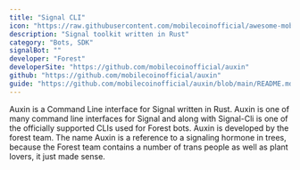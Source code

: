 ```yaml
---
title: "Signal CLI"
icon: "https://raw.githubusercontent.com/mobilecoinofficial/awesome-mobilecoin/main/directory/0011_Auxin/rust-icon-19.png"
description: "Signal toolkit written in Rust"
category: "Bots, SDK"
signalBot: ""
developer: "Forest"
developerSite: "https://github.com/mobilecoinofficial/auxin"
github: "https://github.com/mobilecoinofficial/auxin"
guide: "https://github.com/mobilecoinofficial/auxin/blob/main/README.md"
---
```


Auxin is a Command Line interface for Signal written in Rust. Auxin is one of many command line interfaces for Signal and along with Signal-Cli is one of the officially supported CLIs used for Forest bots. Auxin is developed by the forest team. The name Auxin is a reference to a signaling hormone in trees, because the Forest team contains a number of trans people as well as plant lovers, it just made sense.

